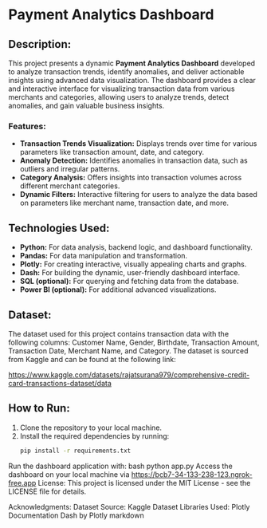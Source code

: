 # Payment Analytics Dashboard

## Description:
This project presents a dynamic **Payment Analytics Dashboard** developed to analyze transaction trends, identify anomalies, and deliver actionable insights using advanced data visualization. The dashboard provides a clear and interactive interface for visualizing transaction data from various merchants and categories, allowing users to analyze trends, detect anomalies, and gain valuable business insights.

### Features:
- **Transaction Trends Visualization:** Displays trends over time for various parameters like transaction amount, date, and category.
- **Anomaly Detection:** Identifies anomalies in transaction data, such as outliers and irregular patterns.
- **Category Analysis:** Offers insights into transaction volumes across different merchant categories.
- **Dynamic Filters:** Interactive filtering for users to analyze the data based on parameters like merchant name, transaction date, and more.

## Technologies Used:
- **Python:** For data analysis, backend logic, and dashboard functionality.
- **Pandas:** For data manipulation and transformation.
- **Plotly:** For creating interactive, visually appealing charts and graphs.
- **Dash:** For building the dynamic, user-friendly dashboard interface.
- **SQL (optional):** For querying and fetching data from the database.
- **Power BI (optional):** For additional advanced visualizations.

## Dataset:
The dataset used for this project contains transaction data with the following columns: Customer Name, Gender, Birthdate, Transaction Amount, Transaction Date, Merchant Name, and Category. The dataset is sourced from Kaggle and can be found at the following link:

https://www.kaggle.com/datasets/rajatsurana979/comprehensive-credit-card-transactions-dataset/data

## How to Run:
1. Clone the repository to your local machine.
2. Install the required dependencies by running:
   ```bash
   pip install -r requirements.txt
Run the dashboard application with:
bash
python app.py
Access the dashboard on your local machine via https://bcb7-34-133-238-123.ngrok-free.app
License:
This project is licensed under the MIT License - see the LICENSE file for details.

Acknowledgments:
Dataset Source: Kaggle Dataset
Libraries Used:
Plotly Documentation
Dash by Plotly
markdown
